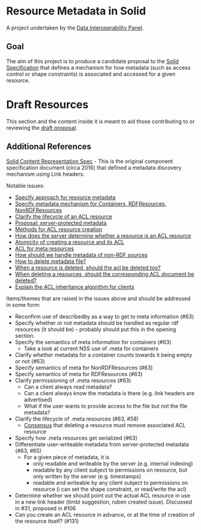 # Resource Metadata in Solid

A project undertaken by the [Data Interoperability Panel](https://github.com/solid/data-interoperability-panel).

## Goal

The aim of this project is to produce a candidate proposal to the [Solid Specification](https://github.com/solid/specification) that defines a mechanism for how metadata (such as access control or shape constraints) is associated and accessed for a given resource.

# Draft Resources

This section and the content inside it is meant to aid those contributing to or reviewing the [draft proposal](hypothesis.md).

## Additional References

[Solid Content Representation Spec](https://github.com/solid/solid-spec/blob/master/content-representation.md) - This is the original component specification document (circa 2016) that defined a metadata discovery mechanism using Link headers.

Notable issues:
- [Specify approach for resource metadata](https://github.com/solid/specification/issues/102)
- [Specify metadata mechanism for Containers, RDFResources, NonRDFResources](https://github.com/solid/specification/issues/63)
- [Clarify the lifecycle of an ACL resource](https://github.com/solid/specification/issues/58)
- [Proposal: server-protected metadata](https://github.com/solid/specification/issues/65)
- [Methods for ACL resource creation](https://github.com/solid/specification/issues/42)
- [How does the server determine whether a resource is an ACL resource](https://github.com/solid/specification/issues/31)
- [Atomicity of creating a resource and its ACL](https://github.com/solid/specification/issues/131)
- [ACL for meta resources](https://github.com/solid/solid/issues/130)
- [How should we handle metadata of non-RDF sources](https://github.com/solid/solid-spec/issues/197)
- [How to delete metadata file?](https://github.com/solid/solid-spec/issues/168)
- [When a resource is deleted, should the acl be deleted too?](https://github.com/solid/solid/issues/251)
- [When deleting a resources, should the corresponding ACL document be deleted?](https://github.com/solid/solid-spec/issues/187)
- [Explain the ACL inheritance algorithm for clients](https://github.com/solid/specification/issues/106)

Items/themes that are raised in the issues above and should be addressed in some form:

- Reconfirm use of describedby as a way to get to meta information (#63)
- Specify whether or not metadata should be handled as regular rdf resources (it should be) - probably should put this in the opening section.
- Specify the semantics of meta information for containers (#63)
  - Take a look at current NSS use of .meta for containers
- Clarify whether metadata for a container counts towards it being empty or not (#63)
- Specify semantics of meta for NonRDFResources (#63)
- Specify semantics of meta for RDFResources (#63)
- Clarify permissioning of .meta resources (#63)
  - Can a client always read metadata?
  - Can a client always know the metadata is there (e.g. link headers are advertised)
  - What if the user wants to provide access to the file but not the file metadata?
- Clarify the lifecycle of .meta resources (#63, #58)
  - [Consensus](https://github.com/solid/specification/issues/31) that deleting a resource must remove associated ACL resource
- Specify how .meta resources get serialized (#63)
- Differentiate user-writeable metadata from server-protected metadata (#63, #65)
  - For a given piece of metadata, it is
    - only readable and writeable by the server (e.g. internal indexing)
    - readable by any client subject to permissions on resource, but only written by the server (e.g. timestamps)
    - readable and writeable by any client subject to permissions on resource (i can set the shape constraint, or read/write the acl)
- Determine whether we should point out the actual ACL resource in use in a new link header (timbl suggestion, ruben created issue). Discussed in #31, proposed in #106
- Can you create an ACL resource in advance, or at the time of creation of the resource itself? (#131)
